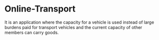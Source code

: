 # Online-Transport
It is an application where the capacity for a vehicle is used instead of large burdens paid for transport vehicles and the current capacity of other members can carry goods.
